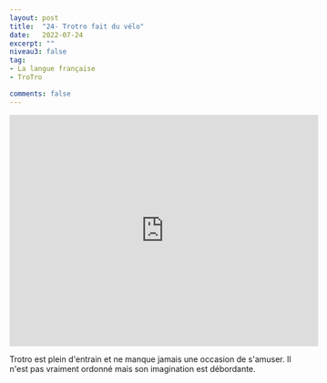 ```yaml
---
layout: post
title:  "24- Trotro fait du vélo"
date:   2022-07-24
excerpt: ""
niveau3: false
tag:
- La langue française
- TroTro

comments: false
---
```

<center>
<img style="display: none;" src="/assets/img/thumbnails/trotro-24.jpg" alt="" width="1" height="1">
<iframe width="542px" height="406px" src="https://www.youtube.com/embed/kei9xDoBfDA?rel=0&controls=1&showinfo=0&modestbranding=1&enablejsapi=1" allowfullscreen frameborder="0" ></iframe></center>

Trotro est plein d'entrain et ne manque jamais une occasion de s'amuser. Il n'est pas vraiment ordonné mais son imagination est débordante. 

